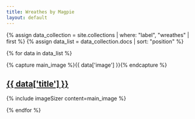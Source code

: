 ```yaml
---
title: Wreathes by Magpie
layout: default
---
```


<div class="wreath-index">
{% assign data_collection = site.collections | where: "label", "wreathes" | first %}
{% assign data_list = data_collection.docs | sort: "position" %}

{% for data in data_list %}

{% capture main_image %}{{ data['image'] }}{% endcapture %}

<div class="wreath-thumb">
    <h2>
        <a href="{{ site.baseurl }}{{ data.url }}">{{ data['title'] }}</a>
        </h2>
    {% include imageSizer content=main_image %}
</div>

{% endfor %}

</div>
